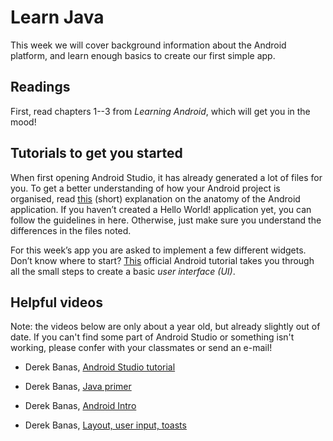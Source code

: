# Learn Java

This week we will cover background information about the Android platform, and learn enough basics to create our first simple app.

## Readings

First, read chapters 1--3 from *Learning Android*, which will get you in the mood!

## Tutorials to get you started

When first opening Android Studio, it has already generated a lot of files for you. To get a better understanding of how your Android project is organised, read [this](http://www.tutorialspoint.com/android/android_hello_world_example.htm) (short) explanation on the anatomy of the Android application. If you haven’t created a Hello World! application yet, you can follow the guidelines in here. Otherwise, just make sure you understand the differences in the files noted. 

For this week’s app you are asked to implement a few different widgets. Don’t know where to start? [This](http://developer.android.com/training/basics/firstapp/building-ui.html) official Android tutorial takes you through all the small steps to create a basic *user interface (UI)*. 

## Helpful videos

Note: the videos below are only about a year old, but already slightly out of date. If you can't find some part of Android Studio or something isn't working, please confer with your classmates or send an e-mail!

* Derek Banas, [Android Studio tutorial](https://www.youtube.com/watch?v=nBD4xhH5vIE&index=1&list=PLGLfVvz_LVvSPjWpLPFEfOCbezi6vATIh)

* Derek Banas, [Java primer](https://www.youtube.com/watch?v=WPvGqX-TXP0&list=PLGLfVvz_LVvSPjWpLPFEfOCbezi6vATIh&index=2)

* Derek Banas, [Android Intro](https://www.youtube.com/watch?v=ef-6NZjBtW0&index=3&list=PLGLfVvz_LVvSPjWpLPFEfOCbezi6vATIh)

* Derek Banas, [Layout, user input, toasts](https://www.youtube.com/watch?v=kmsB_P2xbus&index=4&list=PLGLfVvz_LVvSPjWpLPFEfOCbezi6vATIh)
